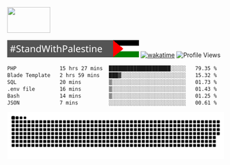 <a href="#">
    <img src="https://media1.giphy.com/media/L0C3eo0XgklO7iqXRC/source.gif" width="100" height="60"/>
</a>

[![github](https://raw.githubusercontent.com/saedyousef/StandWithPalestine/main/badges/flat/StandWithPalestine.svg)](https://github.com/saedyousef/StandWithPalestine)
[![wakatime](https://wakatime.com/badge/user/03bf07e2-4c78-4826-8603-8922f0241061.svg)](https://wakatime.com/@03bf07e2-4c78-4826-8603-8922f0241061)
![Profile Views](https://visitor-badge.glitch.me/badge?page_id=saedyousef.saedyousef&left_color=grey&right_color=blue&left_text=👀+Profile+Views)


<!-- <img src="https://github-readme-stats.vercel.app/api?username=saedyousef&show_icons=true&count_private=true" width="100%" /> --> 

<!--START_SECTION:waka-->

```text
PHP              15 hrs 27 mins  ████████████████████░░░░░   79.35 %
Blade Template   2 hrs 59 mins   ███▓░░░░░░░░░░░░░░░░░░░░░   15.32 %
SQL              20 mins         ▒░░░░░░░░░░░░░░░░░░░░░░░░   01.73 %
.env file        16 mins         ▒░░░░░░░░░░░░░░░░░░░░░░░░   01.43 %
Bash             14 mins         ▒░░░░░░░░░░░░░░░░░░░░░░░░   01.25 %
JSON             7 mins          ░░░░░░░░░░░░░░░░░░░░░░░░░   00.61 %
```

<!--END_SECTION:waka-->
    
![github contribution grid snake animation](https://raw.githubusercontent.com/saedyousef/saedyousef/output/github-contribution-grid-snake.svg)

<!-- <div align="center">
<a href='https://ko-fi.com/X8X4DZ9YG' target='_blank'><img height='36' style='display:flex;border:0px;height:36px;margin:auto;left:50%' src='https://cdn.ko-fi.com/cdn/kofi2.png?v=3' border='0' alt='Buy Me a Coffee at ko-fi.com' /></a>
</div> -->
